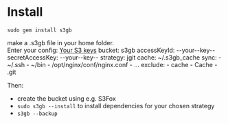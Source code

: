 Install
=======

    sudo gem install s3gb

make a .s3gb file in your home folder.  
Enter your config: [Your S3 keys](https://www.amazon.com/ap/signin?openid.ns=http://specs.openid.net/auth/2.0&authCookies=1&openid.mode=checkid_setup&openid.identity=http://specs.openid.net/auth/2.0/identifier_select&openid.claimed_id=http://specs.openid.net/auth/2.0/identifier_select&openid.pape.max_auth_age=600&openid.return_to=https://www.amazon.com/gp/aws/ssop/handlers/auth-portal.html%3Fie%3DUTF8%26wreply%3Dhttps%253A%252F%252Faws-portal.amazon.com%252Fgp%252Faws%252Fdeveloper%252Faccount%252Findex.html%26awsrequestchallenge%3Dfalse%26wtrealm%3Durn%253Aaws%253AawsAccessKeyId%253A1QQFCEAYKJXP0J7S2T02%26wctx%3DactionpRmaccess-keypRm%26awsaccountstatuspolicy%3DP1%26wa%3Dwsignin1.0%26awsrequesttfa%3Dtrue&openid.assoc_handle=ssop&openid.pape.preferred_auth_policies=http://schemas.openid.net/pape/policies/2007/06/multi-factor-physical&openid.ns.pape=http://specs.openid.net/extensions/pape/1.0&accountStatusPolicy=P1&)
    bucket: s3gb
    accessKeyId: --your--key--
    secretAccessKey: --your--key--
    strategy: jgit
    cache: ~/.s3gb_cache
    sync:
      - ~/.ssh
      - ~/bin
      - /opt/nginx/conf/nginx.conf
      - ...
    exclude:
      - cache
      - Cache
      - .git

Then:

 - create the bucket using e.g. S3Fox
 - `sudo s3gb --install` to install dependencies for your chosen strategy
 - `s3gb --backup`
